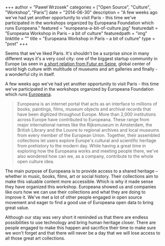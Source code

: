 +++
author = "Paweł Wrzosek"
categories = ["Open Source", "Culture", "Workshop", "Paris"]
date = "2014-06-30"
description = "A few weeks ago we've had yet another opportunity to visit Paris - this time we've participated in the workshops organized by Europeana Foundation which runs Europeana."
featured = "europeana-a-bit-of-culture.jpg"
featuredalt = "Europeana Workshop in Paris – a bit of culture"
featuredpath = "img"
linktitle = ""
title = "Europeana Workshop in Paris – a bit of culture"
type = "post"
+++

Seems that we've liked Paris. It's shouldn't be a surprise since in many different ways it's a very cool city: one of the biggest startup community in Europe (as seen in [a short relation from Futur en Seine](/blog/french-startups-futur-en-seine/), global center of world high culture with multitude of museums and art galleries and finally - a wonderful city in itself.

A few weeks ago we've had yet another opportunity to visit Paris - this time we've participated in the workshops organized by Europeana Foundation which runs [Europeana](http://www.europeana.eu).

> Europeana is an internet portal that acts as an interface to millions of books, paintings, films, museum objects and archival records that have been digitized throughout Europe. More than 2,000 institutions across Europe have contributed to Europeana. These range from major international names like the Rijksmuseum in Amsterdam, the British Library and the Louvre to regional archives and local museums from every member of the European Union. Together, their assembled collections let users explore Europe's cultural and scientific heritage from prehistory to the modern day.
While having a great time in exploring how the Europeana works and meeting people there, we've also wondered how can we, as a company, contribute to the whole open culture idea.

The main purpose of Europeana is to provide access to a shared heritage – whether in music, books, films, art or social history. Their collections aim to make this valuable content more accessible. Which is why it made sense they have organized this workshop. Europeana showed us and companies like ours how we can use their collections and what they are doing to improve it. We've met a lot of other people engaged in open source movement and eager to find a good use of Europeana open data to bring great value.

Although our stay was very short it reminded us that there are endless possibilities to use technology and bring human heritage closer. There are people engaged to make this happen and sacrifice their time to make sure we won't forget and that there will never be a day that we will lose access to all those great art collections.